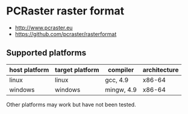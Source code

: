 PCRaster raster format
======================
- http://www.pcraster.eu
- https://github.com/pcraster/rasterformat


Supported platforms
-------------------

| host platform | target platform | compiler   | architecture |
| ------------- | --------------- | ---------- | ------------ |
| linux         | linux           | gcc, 4.9   | x86-64       |
| windows       | windows         | mingw, 4.9 | x86-64       |

Other platforms may work but have not been tested.
